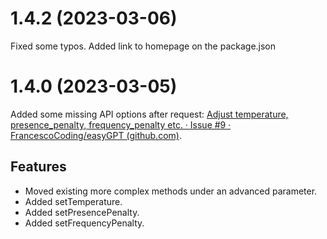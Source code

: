 # 1.4.2 (2023-03-06)

Fixed some typos. Added link to homepage on the package.json

# 1.4.0 (2023-03-05)

Added some missing API options after request: [Adjust temperature, presence_penalty, frequency_penalty etc. · Issue #9 · FrancescoCoding/easyGPT (github.com)](https://github.com/FrancescoCoding/easyGPT/issues/9).

## Features

* Moved existing more complex methods under an advanced parameter.
* Added setTemperature.
* Added setPresencePenalty.
* Added setFrequencyPenalty.
